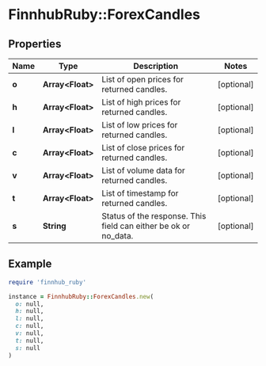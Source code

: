 # FinnhubRuby::ForexCandles

## Properties

| Name | Type | Description | Notes |
| ---- | ---- | ----------- | ----- |
| **o** | **Array&lt;Float&gt;** | List of open prices for returned candles. | [optional] |
| **h** | **Array&lt;Float&gt;** | List of high prices for returned candles. | [optional] |
| **l** | **Array&lt;Float&gt;** | List of low prices for returned candles. | [optional] |
| **c** | **Array&lt;Float&gt;** | List of close prices for returned candles. | [optional] |
| **v** | **Array&lt;Float&gt;** | List of volume data for returned candles. | [optional] |
| **t** | **Array&lt;Float&gt;** | List of timestamp for returned candles. | [optional] |
| **s** | **String** | Status of the response. This field can either be ok or no_data. | [optional] |

## Example

```ruby
require 'finnhub_ruby'

instance = FinnhubRuby::ForexCandles.new(
  o: null,
  h: null,
  l: null,
  c: null,
  v: null,
  t: null,
  s: null
)
```

